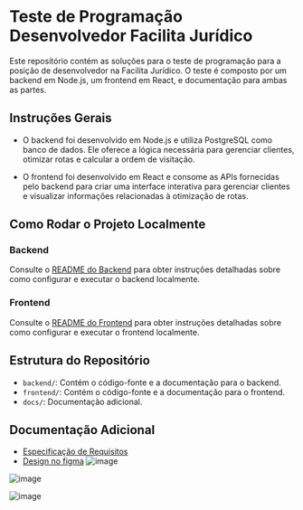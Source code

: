 # Teste de Programação Desenvolvedor Facilita Jurídico

Este repositório contém as soluções para o teste de programação para a posição de desenvolvedor na Facilita Jurídico. O teste é composto por um backend em Node.js, um frontend em React, e documentação para ambas as partes.

## Instruções Gerais

- O backend foi desenvolvido em Node.js e utiliza PostgreSQL como banco de dados. Ele oferece a lógica necessária para gerenciar clientes, otimizar rotas e calcular a ordem de visitação.

- O frontend foi desenvolvido em React e consome as APIs fornecidas pelo backend para criar uma interface interativa para gerenciar clientes e visualizar informações relacionadas à otimização de rotas.

## Como Rodar o Projeto Localmente

### Backend

Consulte o [README do Backend](./backend/README.md) para obter instruções detalhadas sobre como configurar e executar o backend localmente.

### Frontend

Consulte o [README do Frontend](./frontend/README.md) para obter instruções detalhadas sobre como configurar e executar o frontend localmente.

## Estrutura do Repositório

- `backend/`: Contém o código-fonte e a documentação para o backend.
- `frontend/`: Contém o código-fonte e a documentação para o frontend.
- `docs/`: Documentação adicional.



## Documentação Adicional
- [Especificação de Requisitos](./docs/especificacao_de_requisitos.md)
- [Design no figma](./docs/especificacao_de_requisitos.md)
 ![image](https://github.com/davidgamaserrate1/TesteFacilitaJuridico/assets/86624625/005d362c-7ac1-47dd-b0a7-c8ad59df2118)


![image](https://github.com/davidgamaserrate1/TesteFacilitaJuridico/assets/86624625/5aa42479-c594-4931-b6fa-9d11e7e48ff3)


![image](https://github.com/davidgamaserrate1/TesteFacilitaJuridico/assets/86624625/2a5f2676-3ca0-41b5-87dc-531c744bf1e1)



